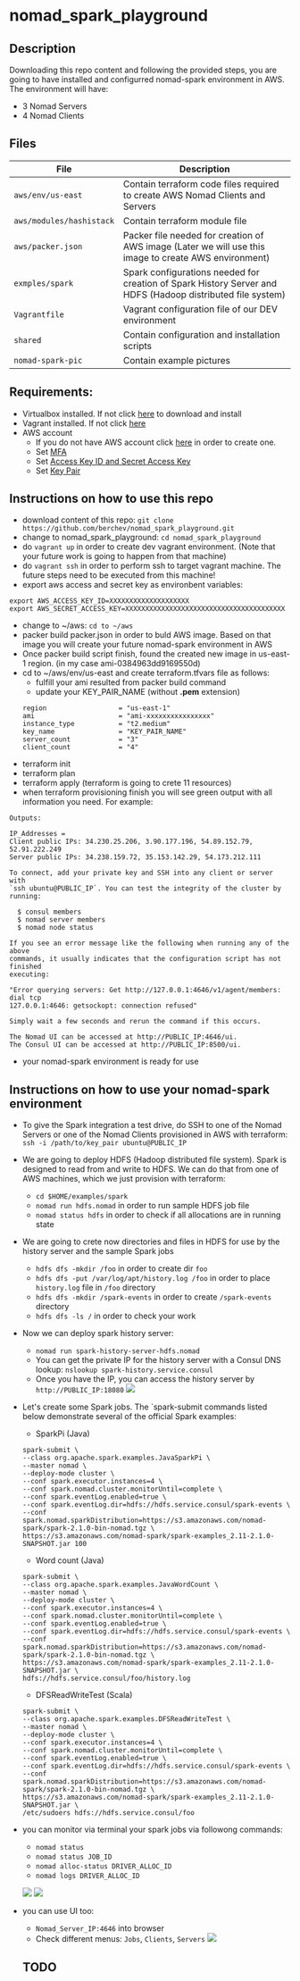 # nomad_spark_playground

## Description

Downloading this repo content and following the provided steps, you are going to have installed and configurred nomad-spark environment in AWS. The environment will have:
- 3 Nomad Servers
- 4 Nomad Clients

## Files

| File                   | Description                                                                             |
|---         |                                    ---                                                           |
|`aws/env/us-east`       | Contain terraform code files required to create AWS Nomad Clients and Servers                              | 
|`aws/modules/hashistack`| Contain terraform module file                                                                              |
|`aws/packer.json`       | Packer file needed for creation of AWS image (Later we will use this image to create AWS environment)      |
|`exmples/spark`         | Spark configurations needed for creation of Spark History Server and HDFS (Hadoop distributed file system) |
|`Vagrantfile`           | Vagrant configuration file of our DEV environment                                                          |
|`shared`                | Contain configuration and installation scripts                                                             |
|`nomad-spark-pic`       | Contain example pictures                                                                                   |

## Requirements:
- Virtualbox installed. If not click [here](https://www.virtualbox.org/wiki/Downloads) to download and install
- Vagrant installed. If not click [here](https://www.vagrantup.com/docs/installation/)
- AWS account
  - If you do not have AWS account click [here](https://aws.amazon.com/premiumsupport/knowledge-center/create-and-activate-aws-account/) in order to create one.
  - Set [MFA](https://docs.aws.amazon.com/general/latest/gr/aws-sec-cred-types.html#multi-factor-authentication)
  - Set [Access Key ID and Secret Access Key ](https://docs.aws.amazon.com/general/latest/gr/aws-sec-cred-types.html#access-keys-and-secret-access-keys)
  - Set [Key Pair](https://docs.aws.amazon.com/general/latest/gr/aws-sec-cred-types.html#key-pairs)

## Instructions on how to use this repo 
- download content of this repo: `git clone https://github.com/berchev/nomad_spark_playground.git`
- change to nomad_spark_playground: `cd nomad_spark_playground`
- do `vagrant up` in order to create dev vagrant environment. (Note that your future work is going to happen from that machine)
- do `vagrant ssh` in order to perform ssh to target vagrant machine. The future steps need to be executed from this machine!
- export aws access and secret key as environbent variables:
```
export AWS_ACCESS_KEY_ID=XXXXXXXXXXXXXXXXXXXX
export AWS_SECRET_ACCESS_KEY=XXXXXXXXXXXXXXXXXXXXXXXXXXXXXXXXXXXXXXXX
```
- change to ~/aws: `cd to ~/aws`
- packer build packer.json in order to buld AWS image. Based on that image you will create your future nomad-spark environment in AWS 
- Once packer build script finish, found the created new image in us-east-1 region. (in my case ami-0384963dd9169550d)
- cd to ~/aws/env/us-east and create terraform.tfvars file as follows:
  - fulfill your ami resulted from packer build command
  - update your KEY_PAIR_NAME (without **.pem** extension)
  ```
  region                  = "us-east-1"
  ami                     = "ami-xxxxxxxxxxxxxxxx"
  instance_type           = "t2.medium"
  key_name                = "KEY_PAIR_NAME"
  server_count            = "3"
  client_count            = "4"
  ```
- terraform init
- terraform plan
- terraform apply (terraform is going to crete 11 resources)
- when terraform provisioning finish you will see green output with all information you need. For example:
```
Outputs:

IP_Addresses = 
Client public IPs: 34.230.25.206, 3.90.177.196, 54.89.152.79, 52.91.222.249
Server public IPs: 34.238.159.72, 35.153.142.29, 54.173.212.111

To connect, add your private key and SSH into any client or server with
`ssh ubuntu@PUBLIC_IP`. You can test the integrity of the cluster by running:

  $ consul members
  $ nomad server members
  $ nomad node status

If you see an error message like the following when running any of the above
commands, it usually indicates that the configuration script has not finished
executing:

"Error querying servers: Get http://127.0.0.1:4646/v1/agent/members: dial tcp
127.0.0.1:4646: getsockopt: connection refused"

Simply wait a few seconds and rerun the command if this occurs.

The Nomad UI can be accessed at http://PUBLIC_IP:4646/ui.
The Consul UI can be accessed at http://PUBLIC_IP:8500/ui.
```
- your nomad-spark environment is ready for use


## Instructions on how to use your nomad-spark environment
- To give the Spark integration a test drive, do SSH to one of the Nomad Servers or one of the Nomad Clients provisioned in AWS with terraform: `ssh -i /path/to/key_pair ubuntu@PUBLIC_IP`
- We are going to deploy HDFS (Hadoop distributed file system). Spark is designed to read from and write to HDFS. We can do that from one of AWS machines, which we just provision with terraform:
  - `cd $HOME/examples/spark`
  - `nomad run hdfs.nomad` in order to run sample HDFS job file
  - `nomad status hdfs` in order to check if all allocations are in running state
- We are going to crete now directories and files in HDFS for use by the history server and the sample Spark jobs
  - `hdfs dfs -mkdir /foo` in order to create dir `foo`
  - `hdfs dfs -put /var/log/apt/history.log /foo` in order to place `history.log` file in `/foo` directory
  - `hdfs dfs -mkdir /spark-events` in order to create `/spark-events` directory
  - `hdfs dfs -ls /` in order to check your work
- Now we can deploy spark history server:
  - `nomad run spark-history-server-hdfs.nomad`
  - You can get the private IP for the history server with a Consul DNS lookup: `nslookup spark-history.service.consul`
  - Once you have the IP, you can access the history server by `http://PUBLIC_IP:18080`
  ![](https://github.com/berchev/nomad_spark_playground/blob/master/nomad-spark-pics/spark-history-server.png)
  
- Let's create some Spark jobs. The `spark-submit commands listed below demonstrate several of the official Spark examples:
  - SparkPi (Java)
  ```
  spark-submit \
  --class org.apache.spark.examples.JavaSparkPi \
  --master nomad \
  --deploy-mode cluster \
  --conf spark.executor.instances=4 \
  --conf spark.nomad.cluster.monitorUntil=complete \
  --conf spark.eventLog.enabled=true \
  --conf spark.eventLog.dir=hdfs://hdfs.service.consul/spark-events \
  --conf spark.nomad.sparkDistribution=https://s3.amazonaws.com/nomad-spark/spark-2.1.0-bin-nomad.tgz \
  https://s3.amazonaws.com/nomad-spark/spark-examples_2.11-2.1.0-SNAPSHOT.jar 100
  ```
  - Word count (Java)
  ```
  spark-submit \
  --class org.apache.spark.examples.JavaWordCount \
  --master nomad \
  --deploy-mode cluster \
  --conf spark.executor.instances=4 \
  --conf spark.nomad.cluster.monitorUntil=complete \
  --conf spark.eventLog.enabled=true \
  --conf spark.eventLog.dir=hdfs://hdfs.service.consul/spark-events \
  --conf spark.nomad.sparkDistribution=https://s3.amazonaws.com/nomad-spark/spark-2.1.0-bin-nomad.tgz \
  https://s3.amazonaws.com/nomad-spark/spark-examples_2.11-2.1.0-SNAPSHOT.jar \
  hdfs://hdfs.service.consul/foo/history.log
  ```
  - DFSReadWriteTest (Scala)
  ```
  spark-submit \
  --class org.apache.spark.examples.DFSReadWriteTest \
  --master nomad \
  --deploy-mode cluster \
  --conf spark.executor.instances=4 \
  --conf spark.nomad.cluster.monitorUntil=complete \
  --conf spark.eventLog.enabled=true \
  --conf spark.eventLog.dir=hdfs://hdfs.service.consul/spark-events \
  --conf spark.nomad.sparkDistribution=https://s3.amazonaws.com/nomad-spark/spark-2.1.0-bin-nomad.tgz \
  https://s3.amazonaws.com/nomad-spark/spark-examples_2.11-2.1.0-SNAPSHOT.jar \
  /etc/sudoers hdfs://hdfs.service.consul/foo
  ```
- you can monitor via terminal your spark jobs via followong commands:
  - `nomad status`
  - `nomad status JOB_ID`
  - `nomad alloc-status DRIVER_ALLOC_ID`
  - `nomad logs DRIVER_ALLOC_ID`
  
  ![](https://github.com/berchev/nomad_spark_playground/blob/master/nomad-spark-pics/nomad-cli1.png)
  ![](https://github.com/berchev/nomad_spark_playground/blob/master/nomad-spark-pics/nomad-cli2.png)
  
- you can use UI too:
  - `Nomad_Server_IP:4646` into browser
  - Check different menus: `Jobs`, `Clients`, `Servers`
  ![](https://github.com/berchev/nomad_spark_playground/blob/master/nomad-spark-pics/nomad1.png)



  ## TODO
